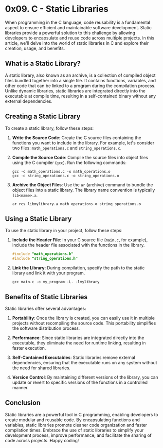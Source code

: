 # 0x09. C - Static Libraries

When programming in the C language, code reusability is a fundamental aspect to ensure efficient and maintainable software development. Static libraries provide a powerful solution to this challenge by allowing developers to encapsulate and reuse code across multiple projects. In this article, we'll delve into the world of static libraries in C and explore their creation, usage, and benefits.

## What is a Static Library?

A static library, also known as an archive, is a collection of compiled object files bundled together into a single file. It contains functions, variables, and other code that can be linked to a program during the compilation process. Unlike dynamic libraries, static libraries are integrated directly into the executable at compile time, resulting in a self-contained binary without any external dependencies.

## Creating a Static Library

To create a static library, follow these steps:

1. **Write the Source Code**: Create the C source files containing the functions you want to include in the library. For example, let's consider two files: `math_operations.c` and `string_operations.c`.

2. **Compile the Source Code**: Compile the source files into object files using the C compiler (`gcc`). Run the following commands:
   ```
   gcc -c math_operations.c -o math_operations.o
   gcc -c string_operations.c -o string_operations.o
   ```

3. **Archive the Object Files**: Use the `ar` (archive) command to bundle the object files into a static library. The library name convention is typically `lib<name>.a`.
   ```
   ar rcs libmylibrary.a math_operations.o string_operations.o
   ```

## Using a Static Library

To use the static library in your project, follow these steps:

1. **Include the Header File**: In your C source file (`main.c`, for example), include the header file associated with the functions in the library.
   ```c
   #include "math_operations.h"
   #include "string_operations.h"
   ```

2. **Link the Library**: During compilation, specify the path to the static library and link it with your program.
   ```
   gcc main.c -o my_program -L. -lmylibrary
   ```

## Benefits of Static Libraries

Static libraries offer several advantages:

1. **Portability**: Once the library is created, you can easily use it in multiple projects without recompiling the source code. This portability simplifies the software distribution process.

2. **Performance**: Since static libraries are integrated directly into the executable, they eliminate the need for runtime linking, resulting in faster execution.

3. **Self-Contained Executables**: Static libraries remove external dependencies, ensuring that the executable runs on any system without the need for shared libraries.

4. **Version Control**: By maintaining different versions of the library, you can update or revert to specific versions of the functions in a controlled manner.

## Conclusion

Static libraries are a powerful tool in C programming, enabling developers to create modular and reusable code. By encapsulating functions and variables, static libraries promote cleaner code organization and faster compilation times. Embrace the use of static libraries to simplify your development process, improve performance, and facilitate the sharing of code across projects. Happy coding!